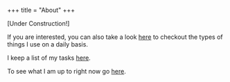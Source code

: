 +++
title = "About"
+++

[Under Construction!]

If you are interested, you can also take a look [here](@/uses.md) to checkout the types of things I use on a daily basis.

I keep a list of my tasks [here](@/todo.md).

To see what I am up to right now go [here](@/now.md).